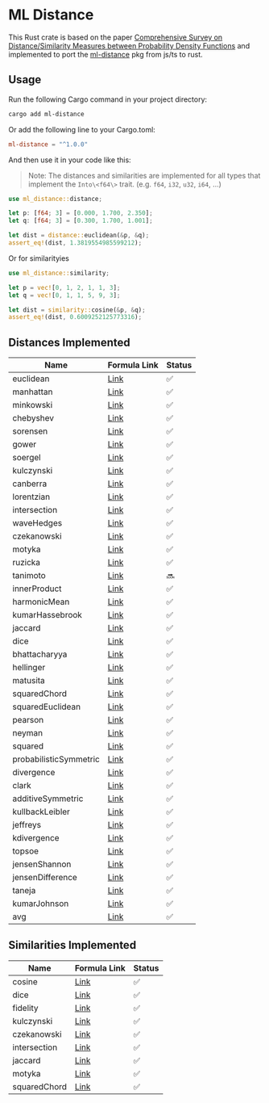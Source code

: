 # ML Distance

This Rust crate is based on the paper [Comprehensive Survey on Distance/Similarity Measures between Probability Density Functions](https://www.naun.org/main/NAUN/ijmmas/mmmas-49.pdf) and implemented to port the [ml-distance](https://www.npmjs.com/package/ml-distance) pkg from js/ts to rust.

## Usage

Run the following Cargo command in your project directory:

```bash
cargo add ml-distance
```

Or add the following line to your Cargo.toml:

```toml
ml-distance = "^1.0.0"
```

And then use it in your code like this:

> Note: The distances and similarities are implemented for all types that implement the `Into\<f64\>` trait. (e.g. `f64`, `i32`, `u32`, `i64`, ...)

```rust
use ml_distance::distance;

let p: [f64; 3] = [0.000, 1.700, 2.350];
let q: [f64; 3] = [0.300, 1.700, 1.001];

let dist = distance::euclidean(&p, &q);
assert_eq!(dist, 1.3819554985599212);
```

Or for similarityies

```rust
use ml_distance::similarity;

let p = vec![0, 1, 2, 1, 1, 3];
let q = vec![0, 1, 1, 5, 9, 3];

let dist = similarity::cosine(&p, &q);
assert_eq!(dist, 0.6009252125773316);
```

## Distances Implemented

| Name                   | Formula Link                                                                       | Status |
| ---------------------- | ---------------------------------------------------------------------------------- | ------ |
| euclidean              | [Link](http://en.wikipedia.org/wiki/Euclidean_distance#n_dimensions)               | ✅     |
| manhattan              | [Link](http://en.wikipedia.org/wiki/Taxicab_geometry)                              | ✅     |
| minkowski              | [Link](http://en.wikipedia.org/wiki/Minkowski_distance)                            | ✅     |
| chebyshev              | [Link](http://en.wikipedia.org/wiki/Chebyshev_distance)                            | ✅     |
| sorensen               | [Link](http://en.wikipedia.org/wiki/S%C3%B8rensen%E2%80%93Dice_coefficient)        | ✅     |
| gower                  | [Link](https://stat.ethz.ch/education/semesters/ss2012/ams/slides/v4.2.pdf)        | ✅     |
| soergel                | [Link](http://www.naun.org/main/NAUN/ijmmas/mmmas-49.pdf)                          | ✅     |
| kulczynski             | [Link](http://www.naun.org/main/NAUN/ijmmas/mmmas-49.pdf)                          | ✅     |
| canberra               | [Link](http://en.wikipedia.org/wiki/Canberra_distance)                             | ✅     |
| lorentzian             | [Link](https://www.naun.org/main/NAUN/ijmmas/mmmas-49.pdf)                         | ✅     |
| intersection           | [Link](http://www.naun.org/main/NAUN/ijmmas/mmmas-49.pdf)                          | ✅     |
| waveHedges             | [Link](http://www.naun.org/main/NAUN/ijmmas/mmmas-49.pdf)                          | ✅     |
| czekanowski            | [Link](http://www.naun.org/main/NAUN/ijmmas/mmmas-49.pdf)                          | ✅     |
| motyka                 | [Link](http://www.naun.org/main/NAUN/ijmmas/mmmas-49.pdf)                          | ✅     |
| ruzicka                | [Link](http://www.naun.org/main/NAUN/ijmmas/mmmas-49.pdf)                          | ✅     |
| tanimoto               | [Link](http://www.naun.org/main/NAUN/ijmmas/mmmas-49.pdf)                          | 🔜     |
| innerProduct           | [Link](http://www.naun.org/main/NAUN/ijmmas/mmmas-49.pdf)                          | ✅     |
| harmonicMean           | [Link](http://www.naun.org/main/NAUN/ijmmas/mmmas-49.pdf)                          | ✅     |
| kumarHassebrook        | [Link](http://www.naun.org/main/NAUN/ijmmas/mmmas-49.pdf)                          | ✅     |
| jaccard                | [Link](http://www.naun.org/main/NAUN/ijmmas/mmmas-49.pdf)                          | ✅     |
| dice                   | [Link](http://www.naun.org/main/NAUN/ijmmas/mmmas-49.pdf)                          | ✅     |
| bhattacharyya          | [Link](http://www.naun.org/main/NAUN/ijmmas/mmmas-49.pdf)                          | ✅     |
| hellinger              | [Link](http://www.naun.org/main/NAUN/ijmmas/mmmas-49.pdf)                          | ✅     |
| matusita               | [Link](http://www.naun.org/main/NAUN/ijmmas/mmmas-49.pdf)                          | ✅     |
| squaredChord           | [Link](http://www.naun.org/main/NAUN/ijmmas/mmmas-49.pdf)                          | ✅     |
| squaredEuclidean       | [Link](http://en.wikipedia.org/wiki/Euclidean_distance#Squared_Euclidean_distance) | ✅     |
| pearson                | [Link](http://www.naun.org/main/NAUN/ijmmas/mmmas-49.pdf)                          | ✅     |
| neyman                 | [Link](http://www.naun.org/main/NAUN/ijmmas/mmmas-49.pdf)                          | ✅     |
| squared                | [Link](http://www.naun.org/main/NAUN/ijmmas/mmmas-49.pdf)                          | ✅     |
| probabilisticSymmetric | [Link](http://www.naun.org/main/NAUN/ijmmas/mmmas-49.pdf)                          | ✅     |
| divergence             | [Link](http://www.naun.org/main/NAUN/ijmmas/mmmas-49.pdf)                          | ✅     |
| clark                  | [Link](http://www.naun.org/main/NAUN/ijmmas/mmmas-49.pdf)                          | ✅     |
| additiveSymmetric      | [Link](http://www.naun.org/main/NAUN/ijmmas/mmmas-49.pdf)                          | ✅     |
| kullbackLeibler        | [Link](http://www.naun.org/main/NAUN/ijmmas/mmmas-49.pdf)                          | ✅     |
| jeffreys               | [Link](http://www.naun.org/main/NAUN/ijmmas/mmmas-49.pdf)                          | ✅     |
| kdivergence            | [Link](http://www.naun.org/main/NAUN/ijmmas/mmmas-49.pdf)                          | ✅     |
| topsoe                 | [Link](http://www.naun.org/main/NAUN/ijmmas/mmmas-49.pdf)                          | ✅     |
| jensenShannon          | [Link](http://www.naun.org/main/NAUN/ijmmas/mmmas-49.pdf)                          | ✅     |
| jensenDifference       | [Link](http://www.naun.org/main/NAUN/ijmmas/mmmas-49.pdf)                          | ✅     |
| taneja                 | [Link](http://www.naun.org/main/NAUN/ijmmas/mmmas-49.pdf)                          | ✅     |
| kumarJohnson           | [Link](http://www.naun.org/main/NAUN/ijmmas/mmmas-49.pdf)                          | ✅     |
| avg                    | [Link](http://www.naun.org/main/NAUN/ijmmas/mmmas-49.pdf)                          | ✅     |

## Similarities Implemented

| Name         | Formula Link                                              | Status |
| ------------ | --------------------------------------------------------- | ------ |
| cosine       | [Link](http://www.naun.org/main/NAUN/ijmmas/mmmas-49.pdf) | ✅     |
| dice         | [Link](http://www.naun.org/main/NAUN/ijmmas/mmmas-49.pdf) | ✅     |
| fidelity     | [Link](http://www.naun.org/main/NAUN/ijmmas/mmmas-49.pdf) | ✅     |
| kulczynski   | [Link](http://www.naun.org/main/NAUN/ijmmas/mmmas-49.pdf) | ✅     |
| czekanowski  | [Link](http://www.naun.org/main/NAUN/ijmmas/mmmas-49.pdf) | ✅     |
| intersection | [Link](http://www.naun.org/main/NAUN/ijmmas/mmmas-49.pdf) | ✅     |
| jaccard      | [Link](http://www.naun.org/main/NAUN/ijmmas/mmmas-49.pdf) | ✅     |
| motyka       | [Link](http://www.naun.org/main/NAUN/ijmmas/mmmas-49.pdf) | ✅     |
| squaredChord | [Link](http://www.naun.org/main/NAUN/ijmmas/mmmas-49.pdf) | ✅     |
